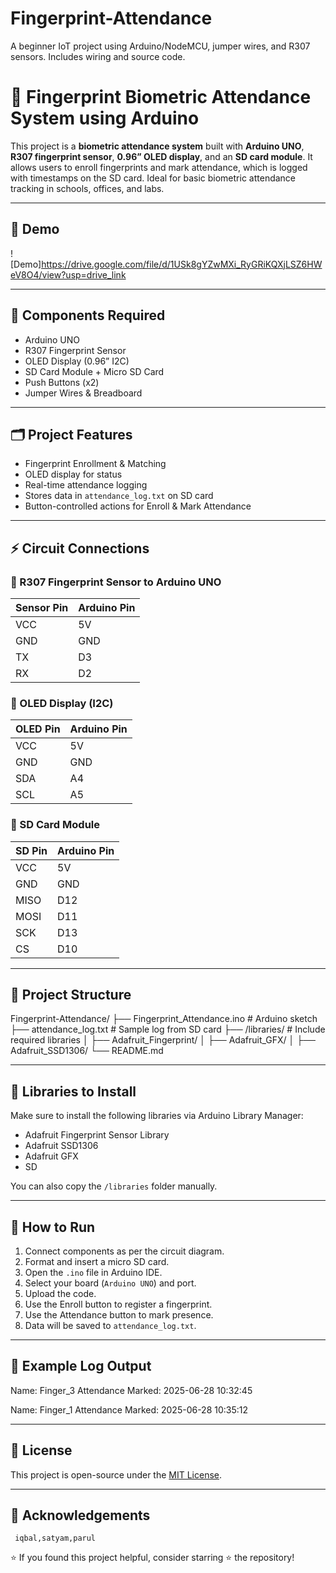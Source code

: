 # Fingerprint-Attendance
A beginner IoT project using Arduino/NodeMCU, jumper wires, and R307 sensors. Includes wiring and source code.
# 🔐 Fingerprint Biometric Attendance System using Arduino

This project is a **biometric attendance system** built with **Arduino UNO**, **R307 fingerprint sensor**, **0.96” OLED display**, and an **SD card module**. It allows users to enroll fingerprints and mark attendance, which is logged with timestamps on the SD card. Ideal for basic biometric attendance tracking in schools, offices, and labs.

---

## 📸 Demo

![Demo]https://drive.google.com/file/d/1USk8gYZwMXi_RyGRiKQXjLSZ6HWeV8O4/view?usp=drive_link

---

## 🧰 Components Required

- Arduino UNO
- R307 Fingerprint Sensor
- OLED Display (0.96” I2C)
- SD Card Module + Micro SD Card
- Push Buttons (x2)
- Jumper Wires & Breadboard

---

## 🗂️ Project Features

- Fingerprint Enrollment & Matching
- OLED display for status
- Real-time attendance logging
- Stores data in `attendance_log.txt` on SD card
- Button-controlled actions for Enroll & Mark Attendance

---

## ⚡ Circuit Connections

### 🔹 R307 Fingerprint Sensor to Arduino UNO

| Sensor Pin | Arduino Pin |
|------------|-------------|
| VCC        | 5V          |
| GND        | GND         |
| TX         | D3          |
| RX         | D2          |

### 🔹 OLED Display (I2C)

| OLED Pin | Arduino Pin |
|----------|-------------|
| VCC      | 5V          |
| GND      | GND         |
| SDA      | A4          |
| SCL      | A5          |

### 🔹 SD Card Module

| SD Pin | Arduino Pin |
|--------|-------------|
| VCC    | 5V          |
| GND    | GND         |
| MISO   | D12         |
| MOSI   | D11         |
| SCK    | D13         |
| CS     | D10         |

---

## 📁 Project Structure

Fingerprint-Attendance/
├── Fingerprint_Attendance.ino # Arduino sketch
├── attendance_log.txt # Sample log from SD card
├── /libraries/ # Include required libraries
│ ├── Adafruit_Fingerprint/
│ ├── Adafruit_GFX/
│ ├── Adafruit_SSD1306/
└── README.md

---

## 🔧 Libraries to Install

Make sure to install the following libraries via Arduino Library Manager:

- Adafruit Fingerprint Sensor Library
- Adafruit SSD1306
- Adafruit GFX
- SD

You can also copy the `/libraries` folder manually.

---

## 🚀 How to Run

1. Connect components as per the circuit diagram.
2. Format and insert a micro SD card.
3. Open the `.ino` file in Arduino IDE.
4. Select your board (`Arduino UNO`) and port.
5. Upload the code.
6. Use the Enroll button to register a fingerprint.
7. Use the Attendance button to mark presence.
8. Data will be saved to `attendance_log.txt`.

---

## 📄 Example Log Output

Name: Finger_3
Attendance Marked: 2025-06-28 10:32:45

Name: Finger_1
Attendance Marked: 2025-06-28 10:35:12


---

## 📃 License

This project is open-source under the [MIT License](LICENSE).

---

## 🙌 Acknowledgements
     iqbal,satyam,parul
     
⭐ If you found this project helpful, consider starring ⭐ the repository!
